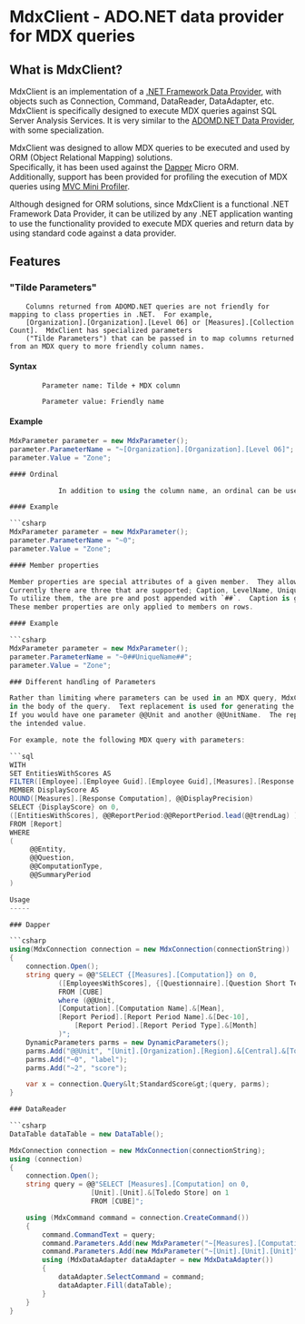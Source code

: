 MdxClient - ADO.NET data provider for MDX queries
=================================================

What is MdxClient?
------------------

MdxClient is an implementation of a [.NET Framework Data Provider](http://msdn.microsoft.com/en-us/library/a6cd7c08.aspx), 
with objects such as Connection, Command, DataReader, DataAdapter, etc.  MdxClient is specifically designed to 
execute MDX queries against SQL Server Analysis Services. It is very similar to the 
[ADOMD.NET Data Provider](http://msdn.microsoft.com/en-us/library/ms123483.aspx), with some specialization.

MdxClient was designed to allow MDX queries to be executed and used by ORM (Object Relational Mapping) solutions.  
Specifically, it has been used against the [Dapper](http://code.google.com/p/dapper-dot-net/) Micro ORM.  
Additionally, support has been provided for profiling the execution of MDX queries using 
[MVC Mini Profiler](http://code.google.com/p/mvc-mini-profiler/).

Although designed for ORM solutions, since MdxClient is a functional .NET Framework Data Provider, it can be utilized 
by any .NET application wanting to use the functionality provided to execute MDX queries and return data by using standard 
code against a data provider.

Features
--------

### "Tilde Parameters"

        Columns returned from ADOMD.NET queries are not friendly for mapping to class properties in .NET.  For example, 
        [Organization].[Organization].[Level 06] or [Measures].[Collection Count].  MdxClient has specialized parameters 
        ("Tilde Parameters") that can be passed in to map columns returned from an MDX query to more friendly column names.

#### Syntax

            Parameter name: Tilde + MDX column

		    Parameter value: Friendly name

#### Example

```csharp
MdxParameter parameter = new MdxParameter();
parameter.ParameterName = "~[Organization].[Organization].[Level 06]";
parameter.Value = "Zone";

#### Ordinal

            In addition to using the column name, an ordinal can be used.

#### Example

```csharp
MdxParameter parameter = new MdxParameter();
parameter.ParameterName = "~0";
parameter.Value = "Zone";

#### Member properties

Member properties are special attributes of a given member.  They allow you to access these values from the member without having to specific them in your MDX query.
Currently there are three that are supported; Caption, LevelName, UniqueName.  These properties can be applied to both types of tilde parameters(named and ordinal).
To utilize them, the are pre and post appended with `##`.  Caption is generally not needed, as just asking for the column by name returns the caption.  
These member properties are only applied to members on rows.

#### Example

```csharp
MdxParameter parameter = new MdxParameter();
parameter.ParameterName = "~0##UniqueName##";
parameter.Value = "Zone";

### Different handling of Parameters

Rather than limiting where parameters can be used in an MDX query, MdxClient allows parameters to be placed anywhere 
in the body of the query.  Text replacement is used for generating the final query that gets executed. Take care on your parameter names.
If you would have one parameter @@Unit and another @@UnitName.  The replacement could replace part of the second token and thus not replace
the intended value.

For example, note the following MDX query with parameters:

```sql
WITH 
SET EntitiesWithScores AS 
FILTER([Employee].[Employee Guid].[Employee Guid],[Measures].[Response Count] > 0) 
MEMBER DisplayScore AS 
ROUND([Measures].[Response Computation], @@DisplayPrecision) 
SELECT {DisplayScore} on 0, 
([EntitiesWithScores], @@ReportPeriod:@@ReportPeriod.lead(@@trendLag) ) on 1 
FROM [Report] 
WHERE 
( 
     @@Entity, 
     @@Question, 
     @@ComputationType, 
     @@SummaryPeriod 
)

Usage
-----

### Dapper

```csharp
using(MdxConnection connection = new MdxConnection(connectionString))
{
    connection.Open();
    string query = @@"SELECT {[Measures].[Computation]} on 0,
            ([EmployeesWithScores], {[Questionnaire].[Question Short Text].&[Facility: Appearance]}) on 1
            FROM [CUBE]
            where (@@Unit,
            [Computation].[Computation Name].&[Mean],              
            [Report Period].[Report Period Name].&[Dec-10],
                [Report Period].[Report Period Type].&[Month]        
            )";
    DynamicParameters parms = new DynamicParameters();
    parms.Add("@@Unit", "[Unit].[Organization].[Region].&[Central].&[Toledo Store]");
    parms.Add("~0", "label");
    parms.Add("~2", "score");

    var x = connection.Query&lt;StandardScore&gt;(query, parms);                 
}

### DataReader

```csharp
DataTable dataTable = new DataTable();

MdxConnection connection = new MdxConnection(connectionString);
using (connection)
{
    connection.Open();
    string query = @@"SELECT [Measures].[Computation] on 0,
                    [Unit].[Unit].&[Toledo Store] on 1
                    FROM [CUBE]";

    using (MdxCommand command = connection.CreateCommand())
    {
        command.CommandText = query;
        command.Parameters.Add(new MdxParameter("~[Measures].[Computation]", "Score"));
        command.Parameters.Add(new MdxParameter("~[Unit].[Unit].[Unit]", "Store"));
        using (MdxDataAdapter dataAdapter = new MdxDataAdapter())
        {
            dataAdapter.SelectCommand = command;
            dataAdapter.Fill(dataTable);
        }
    }    
}